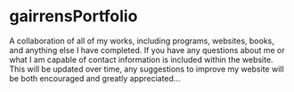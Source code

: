 # gairrensPortfolio
A collaboration of all of my works, including programs, websites, books, and anything else I have completed.  If you have any questions about me or what I am capable of contact information is included within the website. This will be updated over time, any suggestions to improve my website will be both encouraged and greatly appreciated...
